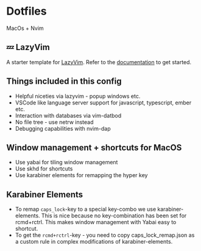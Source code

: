 # Dotfiles

MacOs + Nvim

## 💤 LazyVim

A starter template for [LazyVim](https://github.com/LazyVim/LazyVim).
Refer to the [documentation](https://lazyvim.github.io/installation) to get started.

## Things included in this config

- Helpful niceties via lazyvim - popup windows etc.
- VSCode like language server support for javascript, typescript, ember etc.
- Interaction with databases via vim-datbod
- No file tree - use netrw instead
- Debugging capabilities with nvim-dap

## Window management + shortcuts for MacOS

- Use yabai for tiling window management
- Use skhd for shortcuts
- Use karabiner elements for remapping the hyper key

## Karabiner Elements

- To remap `caps_lock`-key to a special key-combo we use karabiner-elements.
  This is nice because no key-combination has been set for rcmd+rctrl. This
  makes window management with Yabai easy to shortcut.
- To get the `rcmd+rctrl`-key - you need to copy caps_lock_remap.json as a custom rule in complex modifications of karabiner-elements.
